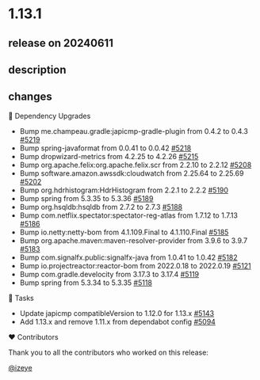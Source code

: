 # 1.13.1

## release on 20240611

## description

## changes

🔨 Dependency Upgrades

* Bump me.champeau.gradle:japicmp-gradle-plugin from 0.4.2 to 0.4.3 <a href="https://github.com/micrometer-metrics/micrometer/pull/5219" data-hovercard-type="pull_request" data-hovercard-url="/micrometer-metrics/micrometer/pull/5219/hovercard">#5219</a>
* Bump spring-javaformat from 0.0.41 to 0.0.42 <a href="https://github.com/micrometer-metrics/micrometer/pull/5218" data-hovercard-type="pull_request" data-hovercard-url="/micrometer-metrics/micrometer/pull/5218/hovercard">#5218</a>
* Bump dropwizard-metrics from 4.2.25 to 4.2.26 <a href="https://github.com/micrometer-metrics/micrometer/pull/5215" data-hovercard-type="pull_request" data-hovercard-url="/micrometer-metrics/micrometer/pull/5215/hovercard">#5215</a>
* Bump org.apache.felix:org.apache.felix.scr from 2.2.10 to 2.2.12 <a href="https://github.com/micrometer-metrics/micrometer/pull/5208" data-hovercard-type="pull_request" data-hovercard-url="/micrometer-metrics/micrometer/pull/5208/hovercard">#5208</a>
* Bump software.amazon.awssdk:cloudwatch from 2.25.64 to 2.25.69 <a href="https://github.com/micrometer-metrics/micrometer/pull/5202" data-hovercard-type="pull_request" data-hovercard-url="/micrometer-metrics/micrometer/pull/5202/hovercard">#5202</a>
* Bump org.hdrhistogram:HdrHistogram from 2.2.1 to 2.2.2 <a href="https://github.com/micrometer-metrics/micrometer/pull/5190" data-hovercard-type="pull_request" data-hovercard-url="/micrometer-metrics/micrometer/pull/5190/hovercard">#5190</a>
* Bump spring from 5.3.35 to 5.3.36 <a href="https://github.com/micrometer-metrics/micrometer/pull/5189" data-hovercard-type="pull_request" data-hovercard-url="/micrometer-metrics/micrometer/pull/5189/hovercard">#5189</a>
* Bump org.hsqldb:hsqldb from 2.7.2 to 2.7.3 <a href="https://github.com/micrometer-metrics/micrometer/pull/5188" data-hovercard-type="pull_request" data-hovercard-url="/micrometer-metrics/micrometer/pull/5188/hovercard">#5188</a>
* Bump com.netflix.spectator:spectator-reg-atlas from 1.7.12 to 1.7.13 <a href="https://github.com/micrometer-metrics/micrometer/pull/5186" data-hovercard-type="pull_request" data-hovercard-url="/micrometer-metrics/micrometer/pull/5186/hovercard">#5186</a>
* Bump io.netty:netty-bom from 4.1.109.Final to 4.1.110.Final <a href="https://github.com/micrometer-metrics/micrometer/pull/5185" data-hovercard-type="pull_request" data-hovercard-url="/micrometer-metrics/micrometer/pull/5185/hovercard">#5185</a>
* Bump org.apache.maven:maven-resolver-provider from 3.9.6 to 3.9.7 <a href="https://github.com/micrometer-metrics/micrometer/pull/5183" data-hovercard-type="pull_request" data-hovercard-url="/micrometer-metrics/micrometer/pull/5183/hovercard">#5183</a>
* Bump com.signalfx.public:signalfx-java from 1.0.41 to 1.0.42 <a href="https://github.com/micrometer-metrics/micrometer/pull/5182" data-hovercard-type="pull_request" data-hovercard-url="/micrometer-metrics/micrometer/pull/5182/hovercard">#5182</a>
* Bump io.projectreactor:reactor-bom from 2022.0.18 to 2022.0.19 <a href="https://github.com/micrometer-metrics/micrometer/pull/5121" data-hovercard-type="pull_request" data-hovercard-url="/micrometer-metrics/micrometer/pull/5121/hovercard">#5121</a>
* Bump com.gradle.develocity from 3.17.3 to 3.17.4 <a href="https://github.com/micrometer-metrics/micrometer/pull/5119" data-hovercard-type="pull_request" data-hovercard-url="/micrometer-metrics/micrometer/pull/5119/hovercard">#5119</a>
* Bump spring from 5.3.34 to 5.3.35 <a href="https://github.com/micrometer-metrics/micrometer/pull/5118" data-hovercard-type="pull_request" data-hovercard-url="/micrometer-metrics/micrometer/pull/5118/hovercard">#5118</a>

📝 Tasks

* Update japicmp compatibleVersion to 1.12.0 for 1.13.x <a href="https://github.com/micrometer-metrics/micrometer/pull/5143" data-hovercard-type="pull_request" data-hovercard-url="/micrometer-metrics/micrometer/pull/5143/hovercard">#5143</a>
* Add 1.13.x and remove 1.11.x from dependabot config <a href="https://github.com/micrometer-metrics/micrometer/issues/5094" data-hovercard-type="issue" data-hovercard-url="/micrometer-metrics/micrometer/issues/5094/hovercard">#5094</a>

❤️ Contributors

Thank you to all the contributors who worked on this release:

<a class="user-mention notranslate" data-hovercard-type="user" data-hovercard-url="/users/izeye/hovercard" data-octo-click="hovercard-link-click" data-octo-dimensions="link_type:self" href="https://github.com/izeye">@izeye</a>

